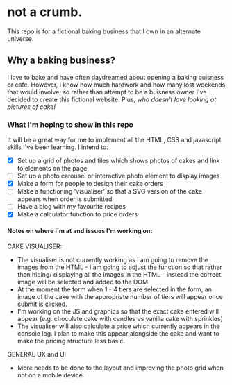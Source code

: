 # not a crumb.

This repo is for a fictional baking business that I own in an alternate universe.

## Why a baking business?

I love to bake and have often daydreamed about opening a baking buisness or cafe. However, I know how much hardwork and how many lost weekends that would involve, so rather than attempt to be a buisness owner I've decided to create this fictional website.
Plus, _*who doesn't love looking at pictures of cake!*_

### What I'm hoping to show in this repo

It will be a great way for me to implement all the HTML, CSS and javascript skills I've been learning.
I intend to:

- [x] Set up a grid of photos and tiles which shows photos of cakes and link to elements on the page
- [ ] Set up a photo carousel or interactive photo element to display images
- [x] Make a form for people to design their cake orders
- [ ] Make a functioning 'visualiser' so that a SVG version of the cake appears when order is submitted
- [ ] Have a blog with my favourite recipes
- [x] Make a calculator function to price orders

#### Notes on where I'm at and issues I'm working on:
CAKE VISUALISER:
- The visualiser is not currently working as I am going to remove the images from the HTML - I am going to adjust the function so that rather than hiding/ displaying all the images in the HTML - instead the correct image will be selected and added to the DOM.
- At the moment the form when 1 - 4 tiers are selected in the form, an image of the cake with the appropriate number of tiers will appear once submit is clicked. 
- I'm working on the JS and graphics so that the exact cake entered will appear  (e.g. chocolate cake with candles vs vanilla cake with sprinkles)
- The visualiser will also calculate a price which currently appears in the console log. I plan to make this appear alongside the cake and want to make the pricing structure less basic. 

GENERAL UX and UI
- More needs to be done to the layout and improving the photo grid when not on a mobile device. 
